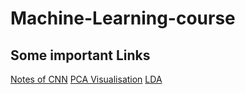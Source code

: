 # Machine-Learning-course

## Some important Links

[Notes of CNN](https://www.superdatascience.com/blogs/the-ultimate-guide-to-convolutional-neural-networks-cnn)
[PCA Visualisation](https://setosa.io/ev/principal-component-analysis/)
[LDA](https://sebastianraschka.com/Articles/2014_python_lda.html)
